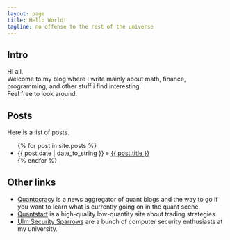 ```yaml
---
layout: page
title: Hello World!
tagline: no offense to the rest of the universe
---
```


## Intro

Hi all,  
Welcome to my blog where I write mainly about math, finance, programming,
and other stuff i find interesting.  
Feel free to look around.

## Posts
Here is a list of posts.

<ul class="posts">
  {% for post in site.posts %}
    <li><span>{{ post.date | date_to_string }}</span> &raquo; <a href="{{ BASE_PATH }}{{ post.url }}">{{ post.title }}</a></li>
  {% endfor %}
</ul>

## Other links

- <a href="http://quantocracy.com">Quantocracy</a> is a news
  aggregator of quant blogs and the way to go if you want to learn
  what is currently going on in the quant scene.
- <a href="https://www.quantstart.com">Quantstart</a> is a
  high-quality low-quantity site about trading strategies.
- <a href="https://uss.informatik.uni-ulm.de/">Ulm Security
  Sparrows</a> are a bunch of computer security enthusiasts at my
  university.
